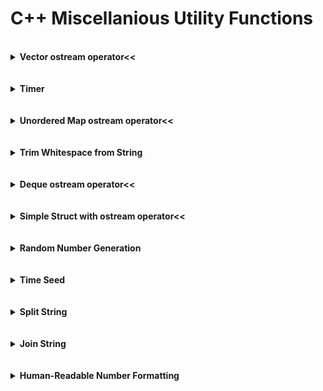 # C++ Miscellanious Utility Functions

<br/>

<details>
  <summary><b>Vector ostream operator<<</b></summary><p>
  
```c++
#include <ostream>
#include <vector>

template <typename T>
std::ostream& operator<<(std::ostream& os, const std::vector<T>& v) {
  os << "[ ";
  for (size_t i = 0; i < v.size(); i++) {
    os << v[i];
    if (i + 1 < v.size()) {
      os << ", ";
    }
  }
  os << " ]";
  return os;
}
```
</p></details><br/>

<br/>

<details>
  <summary><b>Timer</b></summary><p>
  
```c++
#include <chrono>

class Timer {

  private:
  std::chrono::system_clock::time_point start_time_point;
  std::chrono::system_clock::time_point end_time_point;
  float prev_duration;
  int running = 0;

  public:
  Timer() {
    start_time_point = std::chrono::system_clock::now();
    end_time_point = std::chrono::system_clock::now();
    prev_duration = 0;
    running = 1;
  }

  // Resets and starts timer
  void reset() {
    start_time_point = std::chrono::system_clock::now();
    prev_duration = 0;
    running = 1;
  }

  void pause() {
    end_time_point = std::chrono::system_clock::now();
    std::chrono::duration<float> dur = end_time_point - start_time_point;
    prev_duration += dur.count();
    running = 0;
  }

  // Restarts timer without resetting the total duration
  void resume() {
    start_time_point = std::chrono::system_clock::now();
    running = 1;
  }

  float get_seconds() {
    if (running) {
      std::chrono::duration<float> dur =
                std::chrono::system_clock::now() - start_time_point;
      return dur.count() + prev_duration;
    }
    return prev_duration;
  }

};
```
</p></details><br/>

<br/>

<details>
  <summary><b>Unordered Map ostream operator<<</b></summary><p>
  
```c++
#include <ostream>
#include <unordered_map>

template <typename K, typename V>
std::ostream& operator<<(std::ostream& os, const std::unordered_map<K, V>& map) {
  os << "{ ";
  size_t count = 0;
  for (const std::pair<K, V>& item : map) {
    os << item.first << ": " << item.second;
    if (count + 1 < map.size()) {
      os << ", ";
    }
    ++count;
  }
  os << " }";
  return os;
}
```
</p></details><br/>

<br/>

<details>
  <summary><b>Trim Whitespace from String</b></summary><p>
  
```c++
#include <algorithm> 
#include <cctype>
#include <string>

// trim from start (in place)
static inline void ltrim(std::string &s) {
    s.erase(s.begin(), std::find_if(s.begin(), s.end(), [](int ch) {
        return !std::isspace(ch);
    }));
}

// trim from end (in place)
static inline void rtrim(std::string &s) {
    s.erase(std::find_if(s.rbegin(), s.rend(), [](int ch) {
        return !std::isspace(ch);
    }).base(), s.end());
}

// trim from both ends (in place)
static inline void trim(std::string &s) {
    ltrim(s);
    rtrim(s);
}

// trim from start (copying)
static inline std::string ltrim_copy(std::string s) {
    ltrim(s);
    return s;
}

// trim from end (copying)
static inline std::string rtrim_copy(std::string s) {
    rtrim(s);
    return s;
}

// trim from both ends (copying)
static inline std::string trim_copy(std::string s) {
    trim(s);
    return s;
}
```
</p></details><br/>

<br/>

<details>
  <summary><b>Deque ostream operator<<</b></summary><p>
  
```c++
#include <ostream>
#include <deque>

template <typename T>
std::ostream& operator<<(std::ostream& os, const std::deque<T>& q) {
  os << "[ ";
  for (T el : q) {
    os << el << " ";
  }
  os << "]";
  return os;
}
```
</p></details><br/>

<br/>

<details>
  <summary><b>Simple Struct with ostream operator<<</b></summary><p>
  
```c++
#include <ostream>

struct ValueIndexPair {
  int value = -1;
  int index = -1;
};

std::ostream& operator<<(std::ostream& os, const ValueIndexPair p) {
  os << "(" << p.value << ", " << p.index << ")";
  return os;
}
```
</p></details><br/>

<br/>

<details>
  <summary><b>Random Number Generation</b></summary><p>
  
```c++
#include <functional>
#include <random>

void RngDemo() {
  std::default_random_engine engine;
  std::uniform_int_distribution<int> distribution(0, 100);
  std::function<int()> rng = std::bind(distribution, engine);
  // Now call rng() whenever we need a random value
  int random_value = rng();
}
```
</p></details><br/>

<br/>

<details>
  <summary><b>Time Seed</b></summary><p>
  
```c++
#include <chrono>

int TimeSeed() {
  auto current_time = std::chrono::high_resolution_clock::now().time_since_epoch();
  return std::chrono::duration_cast<std::chrono::nanoseconds>(current_time).count();
}
```
</p></details><br/>

<br/>

<details>
  <summary><b>Split String</b></summary><p>
  
```c++
#include <string>
#include <algorithm> // std::unique
#include <functional> // std::function

void split_string(std::string input_string, const char delim,
                  std::vector<std::string> &results, bool retain_empty = false) {
  // Remove consecutive groups of delim characters
  if (!retain_empty) {
    std::function<bool(const char &, const char &)> cmp_func = 
                [&delim] (const char &a, const char &b) { return (a == b) && (a == delim); };
    std::string::iterator new_end = std::unique(input_string.begin(), input_string.end(), cmp_func);
    input_string.erase(new_end, input_string.end());
  }
  // split into a vector
  results.clear();
  size_t start_i = 0;
  size_t found_i;
  bool done = false;
  while (!done) {
    found_i = input_string.find(delim, start_i);
    if (found_i != std::string::npos) {
      results.push_back(input_string.substr(start_i, found_i - start_i));
      start_i = found_i + 1;
    }
    else {
      results.push_back(input_string.substr(start_i, std::string::npos));
      done = true;
    }
  }
}
```
</p></details><br/>

<br/>

<details>
  <summary><b>Join String</b></summary><p>
  
```c++
#include <vector>
#include <string>

std::string join_strings(const std::vector<std::string> &input_vector, const std::string delim) {
  std::string result = "";
  for (unsigned int i = 0; i + 1 < input_vector.size(); i++) {
    result += input_vector[i] + delim;
  }
  if (input_vector.size() > 0) {
    result += input_vector[input_vector.size() - 1];
  }
  return result;
}
```
</p></details><br/>

<br/>

<details>
  <summary><b>Human-Readable Number Formatting</b></summary><p>
  
```c++
#include <string>
#include <cstdlib>

std::string format_number(int num) {
	// First multiply by 10 to get one decimal place
	num *= 10;
	char SUFFIXES[] = {'K', 'M', 'B'};
	int suff_idx = -1;
	while(num >= 10000) {
	  num /= 1000;
		suff_idx++;
	}
	int int_part = num/10;
	int dec_part = num%10;
	std::string s = std::to_string(int_part);
	if (dec_part && (s.length() < 3)) {
	  s += "." + std::to_string(dec_part);
  }
	if (suff_idx >= 0) {
	  s += std::string(" ") + SUFFIXES[suff_idx];
  }
	return s;
}
</p></details><br/>

<br/>
